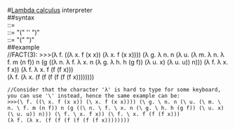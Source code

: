 #[Lambda calculus](https://en.wikipedia.org/wiki/Lambda_calculus) interpreter   
##syntax    
    <expr> ::= <identifier>      
    <expr> ::= "(" '\' <identifier> <expr> ")"   
    <expr> ::= "(" <expr> <expr> ")"    
##example   
    //FACT(3):
    >>>(λ f. ((λ x. f (x x)) (λ x. f (x x)))) (λ g. λ n. n (λ u. (λ m. λ n. λ f. m (n f)) n (g ((λ n. λ f. λ x. n (λ g. λ h. h (g f)) (λ u. x) (λ u. u)) n))) (λ f. λ x. f x)) (λ f. λ x. f (f (f x)))     
    (λ f. (λ x. (f (f (f (f (f (f x))))))))

    //Consider that the character 'λ' is hard to type for some keyboard, you can use '\' instead, hence the same example can be:
    >>>(\ f. ((\ x. f (x x)) (\ x. f (x x)))) (\ g. \ n. n (\ u. (\ m. \ n. \ f. m (n f)) n (g ((\ n. \ f. \ x. n (\ g. \ h. h (g f)) (\ u. x) (\ u. u)) n))) (\ f. \ x. f x)) (\ f. \ x. f (f (f x)))     
    (λ f. (λ x. (f (f (f (f (f (f x))))))))
